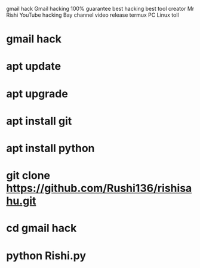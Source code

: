 gmail hack Gmail hacking 100% guarantee best hacking best tool
creator Mr Rishi 
YouTube hacking Bay channel  video release
 termux PC Linux toll
# gmail hack
# apt update
# apt upgrade
# apt install git
# apt install python
# git clone https://github.com/Rushi136/rishisahu.git
# cd gmail hack
# python Rishi.py
